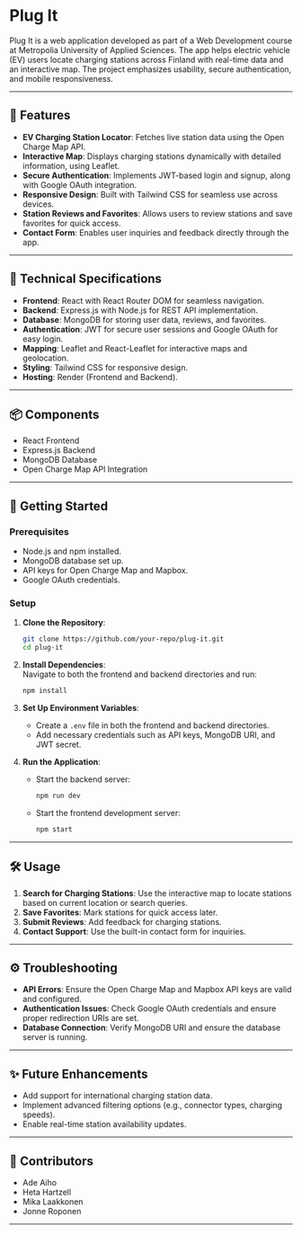 # Plug It

Plug It is a web application developed as part of a Web Development course at Metropolia University of Applied Sciences. The app helps electric vehicle (EV) users locate charging stations across Finland with real-time data and an interactive map. The project emphasizes usability, secure authentication, and mobile responsiveness.

---

## 🌟 Features

- **EV Charging Station Locator**: Fetches live station data using the Open Charge Map API.  
- **Interactive Map**: Displays charging stations dynamically with detailed information, using Leaflet.  
- **Secure Authentication**: Implements JWT-based login and signup, along with Google OAuth integration.  
- **Responsive Design**: Built with Tailwind CSS for seamless use across devices.  
- **Station Reviews and Favorites**: Allows users to review stations and save favorites for quick access.  
- **Contact Form**: Enables user inquiries and feedback directly through the app.  

---

## 🔧 Technical Specifications

- **Frontend**: React with React Router DOM for seamless navigation.  
- **Backend**: Express.js with Node.js for REST API implementation.  
- **Database**: MongoDB for storing user data, reviews, and favorites.  
- **Authentication**: JWT for secure user sessions and Google OAuth for easy login.  
- **Mapping**: Leaflet and React-Leaflet for interactive maps and geolocation.  
- **Styling**: Tailwind CSS for responsive design.  
- **Hosting**: Render (Frontend and Backend).  

---

## 📦 Components

- React Frontend  
- Express.js Backend  
- MongoDB Database  
- Open Charge Map API Integration  

---

## 🚀 Getting Started

### Prerequisites

- Node.js and npm installed.  
- MongoDB database set up.  
- API keys for Open Charge Map and Mapbox.  
- Google OAuth credentials.  

### Setup

1. **Clone the Repository**:  
   ```bash  
   git clone https://github.com/your-repo/plug-it.git  
   cd plug-it  
   ```  

2. **Install Dependencies**:  
   Navigate to both the frontend and backend directories and run:  
   ```bash  
   npm install  
   ```  

3. **Set Up Environment Variables**:  
   - Create a `.env` file in both the frontend and backend directories.  
   - Add necessary credentials such as API keys, MongoDB URI, and JWT secret.  

4. **Run the Application**:  
   - Start the backend server:  
     ```bash  
     npm run dev  
     ```  
   - Start the frontend development server:  
     ```bash  
     npm start  
     ```  

---

## 🛠 Usage

1. **Search for Charging Stations**: Use the interactive map to locate stations based on current location or search queries.  
2. **Save Favorites**: Mark stations for quick access later.  
3. **Submit Reviews**: Add feedback for charging stations.  
4. **Contact Support**: Use the built-in contact form for inquiries.  

---

## ⚙️ Troubleshooting

- **API Errors**: Ensure the Open Charge Map and Mapbox API keys are valid and configured.  
- **Authentication Issues**: Check Google OAuth credentials and ensure proper redirection URIs are set.  
- **Database Connection**: Verify MongoDB URI and ensure the database server is running.  

---

## ✨ Future Enhancements

- Add support for international charging station data.  
- Implement advanced filtering options (e.g., connector types, charging speeds).  
- Enable real-time station availability updates.   

---

## 🤝 Contributors

- Ade Aiho
- Heta Hartzell
- Mika Laakkonen
- Jonne Roponen  

---
